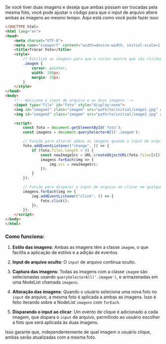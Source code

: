 Se você tiver duas imagens e deseja que ambas possam ser trocadas pela mesma foto, você pode ajustar o código para que o input de arquivo altere ambas as imagens ao mesmo tempo. Aqui está como você pode fazer isso:

```html
<!DOCTYPE html>
<html lang="en">
<head>
    <meta charset="UTF-8">
    <meta name="viewport" content="width=device-width, initial-scale=1.0">
    <title>Trocar Foto</title>
    <style>
        /* Estilize as imagens para que o cursor mostre que são clicáveis */
        .imagem {
            cursor: pointer;
            width: 200px;
            margin: 10px;
        }
    </style>
</head>
<body>
    <!-- Adicione o input de arquivo e as duas imagens -->
    <input type="file" id="foto" style="display:none">
    <img id="imagem1" class="imagem" src="path/to/initial/image1.jpg" alt="Clique para trocar a foto">
    <img id="imagem2" class="imagem" src="path/to/initial/image2.jpg" alt="Clique para trocar a foto">

    <script>
        const foto = document.getElementById('foto');
        const imagens = document.querySelectorAll('.imagem');

        // Função para alterar ambas as imagens quando o input de arquivo muda
        foto.addEventListener("change", () => {
            if (foto.files.length > 0) {
                const newImageSrc = URL.createObjectURL(foto.files[0]);
                imagens.forEach(img => {
                    img.src = newImageSrc;
                });
            }
        });

        // Função para disparar o input de arquivo ao clicar em qualquer imagem
        imagens.forEach(img => {
            img.addEventListener("click", () => {
                foto.click();
            });
        });
    </script>
</body>
</html>
```

### Como funciona:

1. **Estilo das imagens**: Ambas as imagens têm a classe `imagem`, o que facilita a aplicação de estilos e a adição de eventos.

2. **Input de arquivo oculto**: O `input` de arquivo continua oculto.

3. **Captura das imagens**: Todas as imagens com a classe `imagem` são selecionadas usando `querySelectorAll('.imagem')`, e armazenadas em uma NodeList chamada `imagens`.

4. **Alteração das imagens**: Quando o usuário seleciona uma nova foto no `input` de arquivo, a mesma foto é aplicada a ambas as imagens. Isso é feito iterando sobre a NodeList `imagens` com `forEach`.

5. **Disparando o input ao clicar**: Um evento de clique é adicionado a cada imagem, que dispara o `input` de arquivo, permitindo ao usuário escolher a foto que será aplicada às duas imagens.

Isso garante que, independentemente de qual imagem o usuário clique, ambas serão atualizadas com a mesma foto.